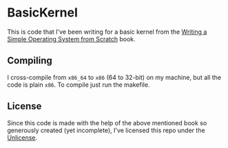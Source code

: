 BasicKernel
===========
This is code that I've been writing for a basic kernel from the [Writing a Simple Operating System from Scratch](http://www.cs.bham.ac.uk/%7Eexr/lectures/opsys/10_11/lectures/os-dev.pdf) book.

Compiling
---------
I cross-compile from `x86_64` to `x86` (64 to 32-bit) on my machine, but all the code is plain `x86`. To compile just run the makefile.

License
-------
Since this code is made with the help of the above mentioned book so generously created (yet incomplete), I've licensed this repo under the [Unlicense](/LICENSE).
